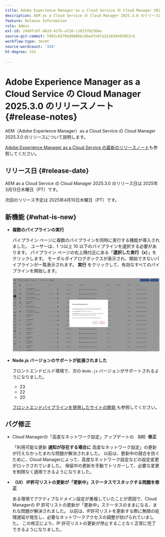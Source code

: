 ```yaml
---
title: Adobe Experience Manager as a Cloud Service の Cloud Manager 2025.3.0 のリリースノート
description: AEM as a Cloud Service の Cloud Manager 2025.3.0 のリリースについて説明します。
feature: Release Information
role: Admin
exl-id: 24d9fc6f-462d-417b-a728-c18157b23bbe
source-git-commit: 5983c8579dd8606bc8bedfe6fa2a3838493452cd
workflow-type: tm+mt
source-wordcount: '324'
ht-degree: 31%

---
```


# Adobe Experience Manager as a Cloud Service の Cloud Manager 2025.3.0 のリリースノート {#release-notes}

<!-- https://wiki.corp.adobe.com/display/DMSArchitecture/Cloud+Manager+2025.03.0+Release -->

AEM（Adobe Experience Manager）as a Cloud Service の Cloud Manager 2025.3.0 のリリースについて説明します。


[Adobe Experience Manager as a Cloud Service の最新のリリースノート](/help/release-notes/release-notes-cloud/release-notes-current.md)も参照してください。

## リリース日 {#release-date}

AEM as a Cloud Service の Cloud Manager 2025.3.0 のリリース日は 2025年3月13日木曜日（PT）です。

次回のリリース予定は 2025年4月10日木曜日（PT）です。

## 新機能 {#what-is-new}

* **複数のパイプラインの実行**

  パイプライン ページに複数のパイプラインを同時に実行する機能が導入されました。 ユーザーは、1 つ以上 10 以下のパイプラインを選択する必要があります。 パイプライン ページの右上隅付近にある「**選択した実行（x）**」をクリックします。 モーダルダイアログボックスが表示され、開始できないパイプラインが一覧表示されます。 **実行** をクリックして、有効なすべてのパイプラインを開始します。

  ![ 選択したパイプラインを実行ダイアログボックス ](/help/implementing/cloud-manager/release-notes/assets/run-selected-pipelines.png)

* **Node.js バージョンのサポートが拡張されました**

  フロントエンドビルド環境で、次の `Node.js` バージョンがサポートされるようになりました。

   * 23
   * 22
   * 20

  [ フロントエンドパイプラインを使用したサイトの開発 ](/help/implementing/developing/introduction/developing-with-front-end-pipelines.md#node-versions) も参照してください。<!-- CMGR-65307 -->

<!--
## Early adoption program {#early-adoption}

Be a part of Cloud Manager's early adoption program and have a chance to test upcoming features. -->


## バグ修正

* Cloud Managerの「高度なネットワーク設定」アップデートの **（UI）修正**

  「利用可能な更新 **通知が存在する場合に** 高度なネットワーク設定」の更新が行えなかったまれな問題が解決されました。 以前は、更新中の競合を防ぐために、Cloud Managerによって、高度なネットワーク設定などの設定変更がロックされていました。 保留中の更新を手動でトリガーして、必要な変更を制限なく適用できるようになりました。<!-- CMGR-65913 and CMGR-65788 -->

* **（UI） IP許可リストの更新が「更新中」ステータスでスタックする問題を修正**

  ある環境でアクティブなドメイン設定が重複していたことが原因で、Cloud Managerの IP 許可リストの更新が「更新中」ステータスのままになる、まれな問題が解決されました。 以前は、IP許可リストを更新する際に無限の処理遅延が発生し、必要なネットワークアクセスの調整が妨げられていました。 この修正により、IP 許可リストの更新が停止することなく正常に完了できるようになりました。<!-- CMGR-65786 -->




<!-- ## Known issues {#known-issues} -->
